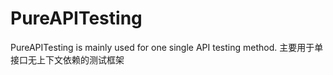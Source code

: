 # PureAPITesting
PureAPITesting is mainly used for one single API testing method. 
主要用于单接口无上下文依赖的测试框架
